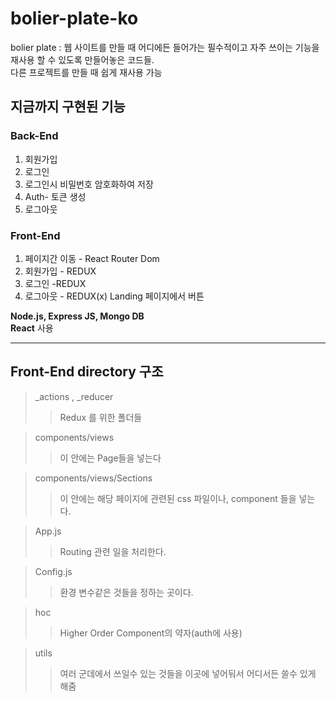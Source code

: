 # bolier-plate-ko

bolier plate : 웹 사이트를 만들 때 어디에든 들어가는 필수적이고 자주 쓰이는 기능을 재사용 할 수 있도록 만들어놓은 코드들.   
               다른 프로젝트를 만들 때 쉽게 재사용 가능
               
## 지금까지 구현된 기능   
### Back-End
  1. 회원가입
  2. 로그인
  3. 로그인시 비밀번호 암호화하여 저장
  4. Auth- 토큰 생성
  5. 로그아웃
  
### Front-End
  1. 페이지간 이동 - React Router Dom
  2. 회원가입 - REDUX
  3. 로그인 -REDUX
  4. 로그아웃 - REDUX(x) Landing 페이지에서 버튼
  
**Node.js, Express JS, Mongo DB**   
**React** 사용

<hr/>

## Front-End directory 구조

> _actions , _reducer 
> > Redux 를 위한 폴더들

> components/views 
> > 이 안에는 Page들을 넣는다

> components/views/Sections 
> > 이 안에는 해당 페이지에 관련된 css 파일이나, component 들을 넣는다.

> App.js  
> > Routing 관련 일을 처리한다.

> Config.js 
> > 환경 변수같은 것들을 정하는 곳이다.

> hoc
> > Higher Order Component의 약자(auth에 사용)

> utils
> > 여러 군데에서 쓰일수 있는 것들을 이곳에 넣어둬서 어디서든 쓸수 있게 해줌
